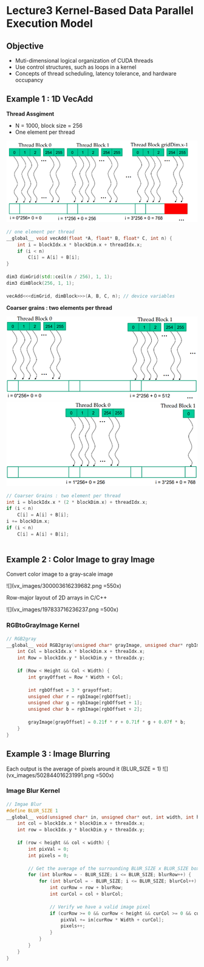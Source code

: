 # Lecture3 Kernel-Based Data Parallel Execution Model

## Objective
* Muti-dimensional logical organization of CUDA threads
* Use control structures, such as loops in a kernel
* Concepts of thread scheduling, latency tolerance, and hardware occupancy

## Example 1 : 1D VecAdd 
**Thread Assgiment**

* N = 1000, block size = 256
* One element per thread


![vector add 1](img/vecadd1.png)



``` cpp
// one element per thread
__global__ void vecAdd(float *A, float* B, float* C, int n) {
    int i = blockIdx.x * blockDim.x + threadIdx.x;
    if (i < n)
        C[i] = A[i] + B[i];
}

dim3 dimGrid(std::ceil(n / 256), 1, 1);
dim3 dimBlock(256, 1, 1);

vecAdd<<<dimGrid, dimBlock>>>(A, B, C, n); // device variables
```
 
**Coarser grains : two elements per thread**

![vector add 2](img/vecadd2.png) 
![vector add 3](img/vecadd3.png)

``` cpp
// Coarser Grains : two element per thread
int i = blockIdx.x * (2 * blockDim.x) + threadIdx.x;
if (i < n)
    C[i] = A[i] + B[i];
i += blockDim.x;
if (i < n)
    C[i] = A[i] + B[i];
    
```
## Example 2 : Color Image to gray Image
Convert color image to a gray-scale image

![](vx_images/300003616239682.png =550x)

Row-major layout of 2D arrays in C/C++

![](vx_images/197833716236237.png =500x)

### RGBtoGrayImage Kernel

``` cpp
// RGB2gray
__global__ void RGB2gray(unsigned char* grayImage, unsigned char* rgbImage, int Width, int Height) {
    int Col = blockIdx.x * blockDim.x + threaIdx.x;
    int Row = blockIdx.y * blockDim.y + threaIdx.y;
    
    if (Row < Height && Col < Width) {
        int grayOffset = Row * Width + Col;
        
        int rgbOffset = 3 * grayoffset;
        unsigned char r = rgbImage[rgbOffset];
        unsigned char g = rgbImage[rgbOffset + 1];
        unsigned char b = rgbImage[rgbOffset + 2];
        
        grayImage[grayOffset] = 0.21f * r + 0.71f * g + 0.07f * b;
    }
}

``` 

## Example 3 : Image Blurring
Each output is the average of pixels around it (BLUR_SIZE = 1)
![](vx_images/502844016231991.png =500x)
### Image Blur Kernel
``` cpp
// Imgae Blur
#define BLUR_SIZE 1
__global__ void(unsigned char* in, unsigned char* out, int width, int height) {
    int col = blockIdx.x * blockDim.x + threaIdx.x;
    int row = blockIdx.y * blockDim.y + threaIdx.y;
    
    if (row < height && col < width) {
        int pixVal = 0;
        int pixels = 0;
        
        // Get the average of the surrounding BLUR_SIZE x BLUR_SIZE box
        for (int blurRow = - BLUR_SIZE; i <= BLUR_SIZE; blurRow++) {
            for (int blurCol = - BLUR_SIZE; i <= BLUR_SIZE; blurCol++) {
                int curRow = row + blurRow;
                int curCol = col + blurCol;
                
                // Verify we have a valid image pixel
                if (curRow >= 0 && curRow < height && curCol >= 0 && curCol < Width) {
                    pixVal += in[curRow * Width + curCol];
                    pixels++;
                } 
            }
        }
    }
}
```